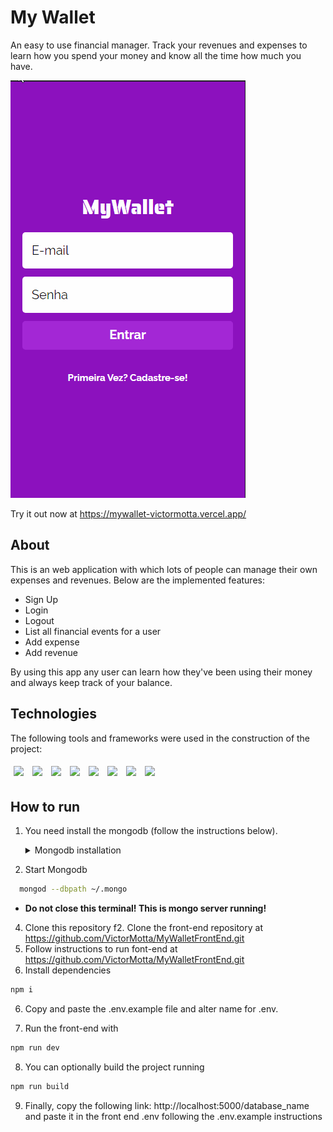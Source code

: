 # My Wallet

An easy to use financial manager. Track your revenues and expenses to learn how you spend your money and know all the time how much you have.

<img src="./assets/gif_mywallet.gif" />

Try it out now at https://mywallet-victormotta.vercel.app/

## About

This is an web application with which lots of people can manage their own expenses and revenues. Below are the implemented features:

- Sign Up
- Login
- Logout
- List all financial events for a user
- Add expense
- Add revenue

By using this app any user can learn how they've been using their money and always keep track of your balance.

## Technologies

The following tools and frameworks were used in the construction of the project:<br>

<p>
  <img style='margin: 5px;' src='https://img.shields.io/badge/nodejs%20-%2320232a.svg?&style=for-the-badge&color=informational&logo=node.js&logoColor=%3a3a3a'>
  <img style='margin: 5px;' src='https://img.shields.io/badge/mongodb%20-%2320232a.svg?&style=for-the-badge&color=informational&logo=mongodb&logoColor=%3a3a3a'>
  <img style='margin: 5px;' src='https://img.shields.io/badge/joi%20-%2320232a.svg?&style=for-the-badge&color=informational&logo=joi&logoColor=%3a3a3a'>
  <img style='margin: 5px;' src='https://img.shields.io/badge/express%20-%2320232a.svg?&style=for-the-badge&color=informational&logo=express&logoColor=%3a3a3a'>
  <img style='margin: 5px;' src='https://img.shields.io/badge/bcrypt%20-%2320232a.svg?&style=for-the-badge&color=informational&logo=bcrypt&logoColor=%3a3a3a'>
  <img style='margin: 5px;' src='https://img.shields.io/badge/bcrypt%20-%2320232a.svg?&style=for-the-badge&color=informational&logo=bcrypt&logoColor=%3a3a3a'>
  <img style='margin: 5px;' src='https://img.shields.io/badge/uuid%20-%2320232a.svg?&style=for-the-badge&color=informational&logo=uuid&logoColor=%3a3a3a'>
  <img style='margin: 5px;' src='https://img.shields.io/badge/dotenv%20-%2320232a.svg?&style=for-the-badge&color=informational&logo=dotenv&logoColor=%3a3a3a'>
</p>

## How to run

1. You need install the mongodb (follow the instructions below).
   <details>
   <summary>Mongodb installation</summary>
      <details>
      <summary>In Ubuntu 20.04</summary>

   1. How do I know if my version? In the terminal type:
        
          
          lsb_release -a
          
        
   2. Run the following commands in the terminal:
        
         
          wget -qO - https://www.mongodb.org/static/pgp/server-5.0.asc | sudo apt-key add -
          echo "deb [ arch=amd64,arm64 ] https://repo.mongodb.org/apt/ubuntu focal/mongodb-org/5.0 multiverse" | sudo tee /etc/apt/sources.list.d/mongodb-org-5.0.list
          sudo apt-get update
          sudo apt-get install -y mongodb-org
          mkdir ~/.mongo # mongo data will be stored here, in the next commands we will see howo
          
        
   3. If the first command fails, run the following commands:
        
          
          sudo apt-get install gnupg wget
          
        
      and try the first command again.

        ___
   </details>
   <details>
      <summary>In Ubuntu 22.04+</summary>
    
   1. How do I know if my version? In the terminal type:
         
         ```bash
         lsb_release -a
         ```
         
   2. Run the following commands in the terminal:
         
        ```bash
        sudo apt-get install gnupg wget
        wget -qO - https://www.mongodb.org/static/pgp/server-5.0.asc | sudo apt-key add -
        echo "deb [ arch=amd64,arm64 ] https://repo.mongodb.org/apt/ubuntu focal/mongodb-org/5.0 multiverse" | sudo tee /etc/apt/sources.list.d/mongodb-org-5.0.list
        sudo apt-get update
         
        wget http://archive.ubuntu.com/ubuntu/pool/main/o/openssl/libssl1.1_1.1.1f-1ubuntu2_amd64.deb

        sudo dpkg -i libssl1.1_1.1.1f-1ubuntu2_amd64.deb

        sudo apt install -y mongodb-org
        mkdir ~/.mongo # mongo data will be stored here, in the next commands we will see how
        ```
        ___
   </details>

</details>

2. Start Mongodb
  ```bash
    mongod --dbpath ~/.mongo
  ```
  + **Do not close this terminal! This is mongo server running!**
  
4. Clone this repository
   f2. Clone the front-end repository at https://github.com/VictorMotta/MyWalletFrontEnd.git
4. Follow instructions to run font-end at https://github.com/VictorMotta/MyWalletFrontEnd.git
5. Install dependencies

```bash
npm i
```

6.  Copy and paste the .env.example file and alter name for .env.

7.  Run the front-end with

```bash
npm run dev
```

8. You can optionally build the project running

```bash
npm run build
```

9. Finally, copy the following link: http://localhost:5000/database_name and paste it in the front end .env following the .env.example instructions
